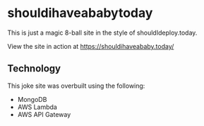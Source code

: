 # shouldihaveababytoday
This is just a magic 8-ball site in the style of shouldIdeploy.today.

View the site in action at https://shouldihaveababy.today/

## Technology
This joke site was overbuilt using the following:
* MongoDB
* AWS Lambda
* AWS API Gateway
